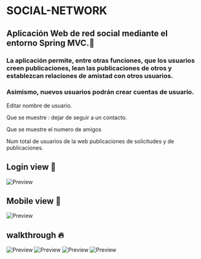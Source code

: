 # SOCIAL-NETWORK
## Aplicación Web de red social mediante el entorno Spring MVC.👫

### La aplicación permite, entre otras funciones, que los usuarios creen publicaciones, lean las publicaciones de otros y establezcan relaciones de amistad con otros usuarios.
### Asimismo, nuevos usuarios podrán crear cuentas de usuario.
Editar nombre de usuario.

Que se muestre : dejar de seguir a un contacto.

Que se muestre el numero de amigos 

Num total de usuarios de la web publicaciones de solicitudes y de publicaciones.



## Login  view :walking:

![Preview](https://res.cloudinary.com/xikilikuada/image/upload/v1622738275/inicio_appspring_pddlxw.png)

## Mobile view :vibration_mode:

![Preview](https://res.cloudinary.com/xikilikuada/image/upload/v1622738275/Capturaversi%C3%B3nmovil_ard2yq.png)

## walkthrough  :fire:


![Preview](https://res.cloudinary.com/xikilikuada/image/upload/v1622738276/inicio_f4ed7y.png)
![Preview](https://res.cloudinary.com/xikilikuada/image/upload/v1622738275/dps_d_inicio_e2zfst.png)
![Preview](https://res.cloudinary.com/xikilikuada/image/upload/v1622738276/Captura_cnm7bs.png)
![Preview](https://res.cloudinary.com/xikilikuada/image/upload/v1622738276/mascosas_x98e1u.png)
